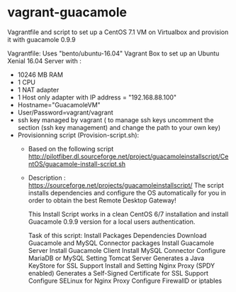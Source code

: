 # vagrant-guacamole
Vagrantfile and script to set up a CentOS 7.1 VM on Virtualbox and provision it with guacamole 0.9.9

Vagrantfile: Uses "bento/ubuntu-16.04" Vagrant Box to set up an Ubuntu Xenial 16.04 Server with :

- 10246 MB RAM
- 1 CPU
- 1 NAT adapter
- 1 Host only adapter with IP address = "192.168.88.100"
- Hostname="GuacamoleVM"
- User/Password=vagrant/vagrant
- ssh key managed by vagrant ( to manage ssh keys uncomment the section (ssh key management) and change the path to your own key)
- Provisionning script (Provision-script.sh):
    * Based on the following script http://pilotfiber.dl.sourceforge.net/project/guacamoleinstallscript/CentOS/guacamole-install-script.sh
    * Description : https://sourceforge.net/projects/guacamoleinstallscript/
         The script installs dependencies and configure the OS automatically for you in order to obtain the best Remote Desktop Gateway!

         This Install Script works in a clean CentOS 6/7 installation and install Guacamole 0.9.9 version for a local users 
         authentication.

         Task of this script:
         Install Packages Dependencies
         Download Guacamole and MySQL Connector packages
         Install Guacamole Server
         Install Guacamole Client
         Install MySQL Connector
         Configure MariaDB or MySQL
         Setting Tomcat Server
         Generates a Java KeyStore for SSL Support
         Install and Setting Nginx Proxy (SPDY enabled)
         Generates a Self-Signed Certificate for SSL Support
         Configure SELinux for Nginx Proxy
         Configure FirewallD or iptables
